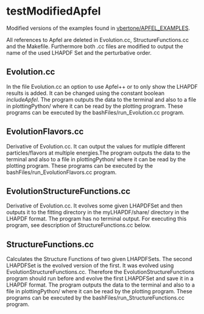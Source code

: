 # testModifiedApfel
Modified versions of the examples found in [vbertone/APFEL_EXAMPLES](https://github.com/vbertone/APFEL_Examples).

All references to Apfel are deleted in Evolution.cc, StructureFunctions.cc and the Makefile. Furthermore both .cc files are modified to output the name of the used LHAPDF Set and the perturbative order.

## Evolution.cc
In the file Evolution.cc an option to use Apfel++ or to only show the LHAPDF results is added. It can be changed using the constant boolean _includeApfel_. The program outputs the data to the terminal and also to a file in plottingPython/ where it can be read by the plotting program. These programs can be executed by the bashFiles/run_Evolution.cc program.

## EvolutionFlavors.cc
Derivative of Evolution.cc. It can output the values for mutliple different particles/flavors at multiple energies.The program outputs the data to the terminal and also to a file in plottingPython/ where it can be read by the plotting program. These programs can be executed by the bashFiles/run_EvolutionFlavors.cc program.

## EvolutionStructureFunctions.cc
Derivative of Evolution.cc. It evolves some given LHAPDFSet and then outputs it to the fitting directory in the myLHAPDF/share/ directory in the LHAPDF format. The program has no terminal output. For executing this program, see description of StructureFunctions.cc below.

## StructureFunctions.cc
Calculates the Structure Functions of two given LHAPDFSets. The second LHAPDFSet is the evolved version of the first. It was evolved using EvolutionStructureFunctions.cc. Therefore the EvolutionStructureFunctions program should run before and evolve the first LHAPDFSet and save it in a LHAPDF format. The program outputs the data to the terminal and also to a file in plottingPython/ where it can be read by the plotting program. These programs can be executed by the bashFiles/run_StructureFunctions.cc program.
